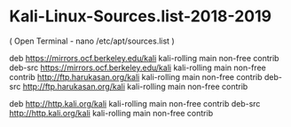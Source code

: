 # Kali-Linux-Sources.list-2018-2019
( Open Terminal - nano /etc/apt/sources.list ) 



deb https://mirrors.ocf.berkeley.edu/kali kali-rolling main non-free contrib
deb-src https://mirrors.ocf.berkeley.edu/kali kali-rolling main non-free contrib
http://ftp.harukasan.org/kali kali-rolling main non-free contrib
deb-src http://ftp.harukasan.org/kali kali-rolling main non-free contrib

deb http://http.kali.org/kali kali-rolling main non-free contrib
deb-src http://http.kali.org/kali kali-rolling main non-free contrib
